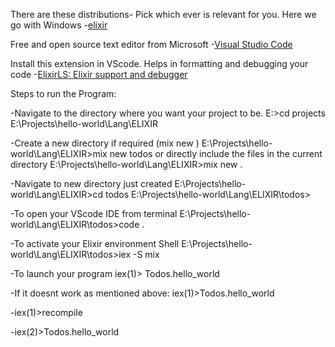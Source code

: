  There are these distributions- Pick which ever is relevant for you. Here we go with Windows 
-[elixir](https://elixir-lang.org/install.html)

 Free and open source text editor from Microsoft
-[Visual Studio Code](https://code.visualstudio.com/Download) 

 Install this extension in VScode. Helps in formatting and debugging your code
-[ElixirLS: Elixir support and debugger](https://marketplace.visualstudio.com/items?itemName=JakeBecker.elixir-ls)


 Steps to run the Program:

-Navigate to the directory where you want your project to be.
 E:\>cd projects
 E:\Projects\hello-world\Lang\ELIXIR

-Create a new directory if required (mix new <name of the directory>)
 E:\Projects\hello-world\Lang\ELIXIR>mix new todos
 or
 directly include the files in the current directory 
 E:\Projects\hello-world\Lang\ELIXIR>mix new .

 <!-- After typing the commands:- 
 * creating README.md
 * creating .formatter.exs
 * creating .gitignore
 * creating mix.exs
 * creating lib
 * creating lib/todos.ex
 * creating test
 * creating test/test_helper.exs
 * creating test/todos_test.exs
 
 Your Mix project was created successfully.
 You can use "mix" to compile it, test it, and more:
 
     cd todos
     mix test 

 Run "mix help" for more commands.-->

-Navigate to new directory just created
 E:\Projects\hello-world\Lang\ELIXIR\>cd todos
 E:\Projects\hello-world\Lang\ELIXIR\todos>

-To open your VScode IDE from terminal
 E:\Projects\hello-world\Lang\ELIXIR\todos>code .

-To activate your Elixir environment Shell
 E:\Projects\hello-world\Lang\ELIXIR\todos>iex -S mix
 <!-- 
 Compiling 1 file (.ex)
 Generated todos app
 Interactive Elixir (1.12.2) - press Ctrl+C to exit (type h() ENTER for help)
 iex(1)>
  -->

 -To launch your program
  iex(1)> Todos.hello_world
  <!-- "hello world" -->

 -If it doesnt work as mentioned above:
  iex(1)>Todos.hello_world
  <!-- UndefinedFunctionError... 
  This basically means we need to tell the Elixir Shell that we made some changes and have not yet refreshed it-->

 -iex(1)>recompile
 <!-- Compiling 1 file (.ex)
      :ok 
 With this we have refreshed the Shell and now we are good to proceed -->

-iex(2)>Todos.hello_world
 <!-- "hello world" -->
      
